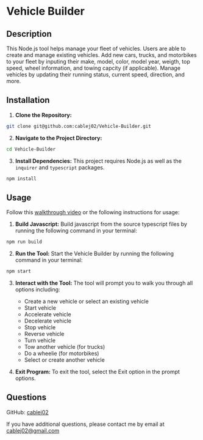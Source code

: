 # Vehicle Builder

## Description

This Node.js tool helps manage your fleet of vehicles. Users are able to create and manage existing vehicles.  Add new cars, trucks, and motorbikes to your fleet by inputing their make, model, color, model year, weigth, top speed, wheel information, and towing capcity (if applicable).  Manage vehicles by updating their running status, current speed, direction, and more.

## Installation

1. **Clone the Repository:**

```bash
git clone git@github.com:cablej02/Vehicle-Builder.git
```

2. **Navigate to the Project Directory:**

```bash
cd Vehicle-Builder
```

3. **Install Dependencies:** This project requires Node.js as well as the `inquirer` and `typescript` packages.

```bash
npm install
```

## Usage

Follow this [walkthrough video](https://drive.google.com/file/d/1SB4Vwu6bSYzBx4Umb9sk7kho1yd_4qUR/view?usp=sharing) or the following instructions for usage:

1. **Build Javascript:** Build javascript from the source typescript files by running the following command in your terminal:

```bash
npm run build
```

2. **Run the Tool:** Start the Vehicle Builder by running the following command in your terminal:

```bash
npm start
```

3. **Interact with the Tool:** The tool will prompt you to walk you through all options including:
    - Create a new vehicle or select an existing vehicle
    - Start vehicle
    - Accelerate vehicle
    - Decelerate vehicle
    - Stop vehicle
    - Reverse vehicle
    - Turn vehicle
    - Tow another vehicle (for trucks)
    - Do a wheelie (for motorbikes)
    - Select or create another vehicle

4. **Exit Program:** To exit the tool, select the Exit option in the prompt options.

## Questions

GitHub: [cablej02](https://github.com/cablej02)

If you have additional questions, please contact me by email at [cablej02@gmail.com](mailto:cablej02@gmail.com)